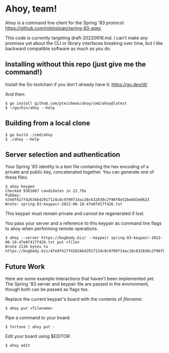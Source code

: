 # Ahoy, team!

Ahoy is a command line client for the Spring '83 protocol:
https://github.com/robinsloan/spring-83-spec

This code is currently targeting draft-20220616.md. I can't make any
promises yet about the CLI or library interfaces breaking over time, but I
like backward compatible software as much as you do.

## Installing without this repo (just give me the command!)

Install the Go toolchain if you don't already have it: https://go.dev/dl/

And then:

```
$ go install github.com/pteichman/ahoy/cmd/ahoy@latest
$ ~/go/bin/ahoy --help
```

## Building from a local clone

```
$ go build ./cmd/ahoy
$ ./ahoy --help
```

## Server selection and authentication

Your Spring '83 identity is a text file containing the hex encoding of a
private and public key, concatenated together. You can generate one of
these files:

```
$ ahoy keygen
Checked 9361687 candidates in 22.79s
Pubkey: 47e0f417f42634b42917124c8c9709714ac28c632830c2f96f8e52beb83e0623
Wrote: spring-83-keypair-2022-06-18-47e0f417f426.txt
```

This keypair must remain private and cannot be regenerated if lost.

You pass your server and a reference to this keypair as command line flags
to ahoy when performing remote operations.

```
$ ahoy --server https://bogbody.biz/ --keypair spring-83-keypair-2022-06-18-47e0f417f426.txt put <file>
Wrote 2134 bytes to https://bogbody.biz/47e0f417f42634b42917124c8c9709714ac28c632830c2f96f8e52beb83e0623
```

## Future Work

Here are some example interactions that haven't been implemented yet. The
Spring '83 server and keypair file are passed in the environment, though
both can be passed as flags too.

Replace the current keypair's board with the contents of _filename_:
```
$ ahoy put <filename>
```

Pipe a command to your board:
```
$ fortune | ahoy put -
```

Edit your board using $EDITOR:
```
$ ahoy edit
```

